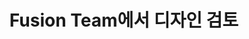 ---
layout: default
title: Fusion Team에서 디자인 검토
nav_order: 10
permalink: /docs/collaborate_with_fusion_team/managing_design/review_design_in_fusion_team
grand_parent: Fusion Team으로 공동작업
parent: 디자인 관리
---